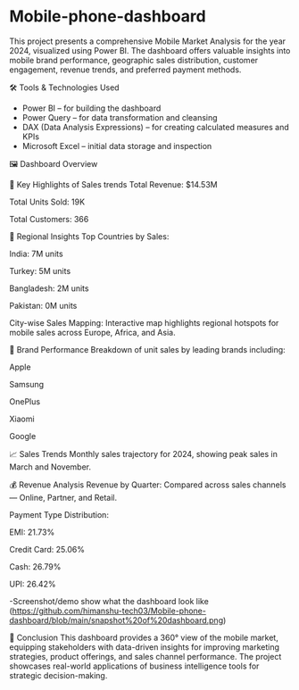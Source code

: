 # Mobile-phone-dashboard
This project presents a comprehensive Mobile Market Analysis for the year 2024, visualized using Power BI. The dashboard offers valuable insights into mobile brand performance, geographic sales distribution, customer engagement, revenue trends, and preferred payment methods.

🛠️ Tools & Technologies Used

- Power BI – for building the dashboard
- Power Query – for data transformation and cleansing
- DAX (Data Analysis Expressions) – for creating calculated measures and KPIs
- Microsoft Excel – initial data storage and inspection

🖼️ Dashboard  Overview

📌 Key Highlights of Sales trends 
Total Revenue: $14.53M

Total Units Sold: 19K

Total Customers: 366

📍 Regional Insights
Top Countries by Sales:

India: 7M units

Turkey: 5M units

Bangladesh: 2M units

Pakistan: 0M units

City-wise Sales Mapping: Interactive map highlights regional hotspots for mobile sales across Europe, Africa, and Asia.

📱 Brand Performance
Breakdown of unit sales by leading brands including:

Apple

Samsung

OnePlus

Xiaomi

Google

📈 Sales Trends
Monthly sales trajectory for 2024, showing peak sales in March and November.

💰 Revenue Analysis
Revenue by Quarter: Compared across sales channels — Online, Partner, and Retail.

Payment Type Distribution:

EMI: 21.73%

Credit Card: 25.06%

Cash: 26.79%

UPI: 26.42%

-Screenshot/demo
show what the dashboard look like (https://github.com/himanshu-tech03/Mobile-phone-dashboard/blob/main/snapshot%20of%20dashboard.png)

📌 Conclusion
This dashboard provides a 360° view of the mobile market, equipping stakeholders with data-driven insights for improving marketing strategies, product offerings, and sales channel performance. The project showcases real-world applications of business intelligence tools for strategic decision-making.


